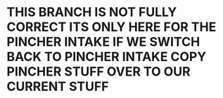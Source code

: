 # THIS BRANCH IS NOT FULLY CORRECT ITS ONLY HERE FOR THE PINCHER INTAKE IF WE SWITCH BACK TO PINCHER INTAKE COPY PINCHER STUFF OVER TO OUR CURRENT STUFF
